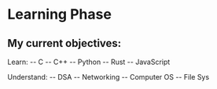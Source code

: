 <H1>Learning Phase</H1>

<h2>My current objectives:</h2>
Learn:
  -- C
  -- C++
  -- Python
  -- Rust
  -- JavaScript

Understand:
  -- DSA
  -- Networking
  -- Computer OS
  -- File Sys
  


<!---
marweentimbreza/marweentimbreza is a ✨ special ✨ repository because its `README.md` (this file) appears on your GitHub profile.
You can click the Preview link to take a look at your changes.

Added new comment
--->
